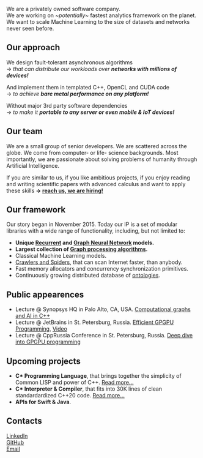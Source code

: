 We are a privately owned software company. <br/>
We are working on ~*potentially*~ fastest analytics framework on the planet. <br/>
We want to scale Machine Learning to the size of datasets and networks never seen before.
				
## Our approach

We design fault-tolerant asynchronous algorithms <br/>
&rarr; *that can distribute our workloads over **networks with millions of devices!***<br/>
	
And implement them in templated C++, OpenCL and CUDA code <br/>
&rarr; *to achieve **bare metal performance on any platform!***<br/>
	
Without major 3rd party software dependencies <br/>
&rarr; *to make it **portable to any server or even mobile & IoT devices!***

## Our team

We are a small group of senior developers. We are scattered across the globe. We come from computer- or life- science backgrounds. Most importantly, we are passionate about solving problems of humanity through Artificial Intelligence.

If you are similar to us, if you like ambitious projects, if you enjoy reading and writing scientific papers with advanced calculus and want to apply these skills **&rarr; [reach us, we are hiring!](mailto:a@unum.xyz)**

## Our framework

Our story began in November 2015. Today our IP is a set of modular libraries with a wide range of functionality, including, but not limited to:
- **Unique [Recurrent](https://en.wikipedia.org/wiki/Recurrent_neural_network) and [Graph Neural Network](https://arxiv.org/abs/1901.00596) models.**
- **Largest collection of [Graph processing algorithms](https://en.wikipedia.org/wiki/Category:Graph_algorithms).**
- Classical Machine Learning models.
- [Crawlers and Spiders](https://en.wikipedia.org/wiki/Web_crawler), that can scan Internet faster, than anybody.
- Fast memory allocators and concurrency synchronization primitives.
- Continuously growing distributed database of [ontologies](https://en.wikipedia.org/wiki/Ontology_(information_science)).

## Public appearences

- Lecture @ Synopsys HQ in Palo Alto, CA, USA. [Computational graphs and AI in C++](https://github.com/ashvardanian/NeuralSTL)
- Lecture @ JetBrains in St. Petersburg, Russia. [Efficient GPGPU Programming](https://github.com/ashvardanian/SandboxGPUs), [Video](https://youtu.be/BUtHOftDm_Y)
- Lecture @ CppRussia Conference in St. Petersburg, Russia. [Deep dive into GPGPU programming](https://github.com/ashvardanian/SandboxGPUs)

## Upcoming projects

- __C* Programming Language__, that brings together the simplicity of Common LISP and power of C++. [Read more...](cstar)
- __C* Interpreter & Compiler__, that fits into 30K lines of clean standardardized C++20 code. [Read more...](compiler)
- __APIs for Swift & Java__.

## Contacts

[LinkedIn](linkedin.com/company/unum-xyz)<br/>
[GitHub](https://github.com/UnumXYZ)<br/>
[Email](mailto:a@unum.xyz)<br/>

